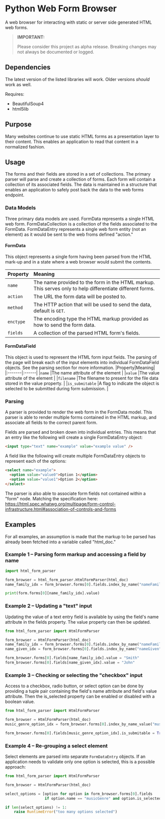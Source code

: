 # Python Web Form Browser
A web browser for interacting with static or server side generated HTML web forms.

> **IMPORTANT:**
>
> Please consider this project as alpha release. Breaking changes may not always be documented or logged.

## Dependencies
The latest version of the listed libraries will work. Older versions *should* work as well. 

Requires:

* BeautifulSoup4
* html5lib

## Purpose
Many websites continue to use static HTML forms as a presentation layer to their content. This enables an application to read that content in a normalized fashion.

## Usage
The forms and their fields are stored in a set of collections. The primary parser will parse and create a collection of forms. Each form will contain a collection of its associated fields. The data is maintained in a structure that enables an application to safely post back the data to the web forms endpoint.

### Data Models
Three primary data models are used. FormData represents a single HTML web form. FormDataCollection is a collection of the fields associated to the FormData. FormDataEntry represents a single web form entity (not an element) as it would be sent to the web froms defined "action."

#### FormData
This object represents a single form having been parsed from the HTML mark-up and in a state where a web browser would submit the contents.

|Property |Meaning |
|:--------|:-------|
|`name` |The name provided to the form in the HTML markup. This serves only to help differentiate different forms. |
|`action` |The URL the form data will be posted to. |
|`method` |The HTTP action that will be used to send the data, default is `GET`. |
|`enctype` |The encoding type the HTML markup provided as how to send the form data. |
|`fields` |A collection of the parsed HTML form's fields. |

#### FormDataField
This object is used to represent the HTML form input fields. The parsing of the page will break each of the input elements into individual FormDataField objects. See the parsing section for more information.
|Property|Meaning|
|:-------|:------|
|`name` |The name attribute of the element |
|`value` |The value attribute of the element |
|`filename` |The filename to present for the file data stored in the value property. |
|`is_submitable` |A flag to indicate the object is selected to be submitted during form submission. |

### Parsing
A parser is provided to render the web form in the FormData model. This parser is able to render multiple forms contained in the HTML markup, and associate all fields to the correct parent form.

Fields are parsed and broken down into individual entries.
This means that an entry like the following will create a single FormDataEntry object:
```html
<input type="text" name="example" value="example value" />
```

A field like the following will create multiple FormDataEntry objects to represent each of the options:
```html
<select name="example">
  <option value="value0">Option 1</option>
  <option value="value1">Option 2</option>
</select>
```

The parser is also able to associate form fields not contained within a "form" node. Matching the specification here: https://html.spec.whatwg.org/multipage/form-control-infrastructure.html#association-of-controls-and-forms

## Examples
For all examples, an assumption is made that the markup to be parsed has already been fetched into a variable called "html_doc."

### Example 1 &ndash; Parsing form markup and accessing a field by name
```python
import html_form_parser

form_browser = html_form_parser.HtmlFormParser(html_doc)
name_family_idx = form_browser.forms[0].fields.index_by_name("nameFamily")

print(form.forms[0][name_family_idx].value)
```


### Example 2 &ndash; Updating a "text" input
Updating the value of a text entry field is available by using the field's name attribute in the fields property. The value property can then be updated.
```python
from html_form_parser import HtmlFormParser

form_browser = HtmlFormParser(html_doc)
name_family_idx = form_browser.forms[0].fields.index_by_name("nameFamily")
name_given_idx = form_browser.forms[0].fields.index_by_name("nameGiven")

form_browser.forms[0].fields[name_family_idx].value = "Smith"
form_browser.forms[0].fields[name_given_idx].value = "John"
```

### Example 3 &ndash; Checking or selecting the "checkbox" input
Access to a checkbox, radio button, or select option can be done by providing a tuple pair containing the field's name attribute and field's value attribute. Then the is_selected property can be enabled or disabled with a boolean value.
```python
from html_form_parser import HtmlFormParser

form_browser = HtmlFormParser(html_doc)
music_genre_option_idx = form_browser.forms[0].index_by_name_value("musicGenre", "Classical")

form_browser.forms[0].fields[music_genre_option_idx].is_submitable = True
```

### Example 4 &ndash; Re-grouping a select element
Select elements are parsed into separate `FormDataEntry` objects. If an application needs to validate only one option is selected, this is a possible approach:
```python
from html_form_parser import HtmlFormParser

form_browser = HtmlFormParser(html_doc)

select_options = [option for option in form_browser.forms[0].fields
                  if option.name == "musicGenre" and option.is_selected]

if len(select_options) != 1:
    raise RuntimeError("too many options selected")
```
